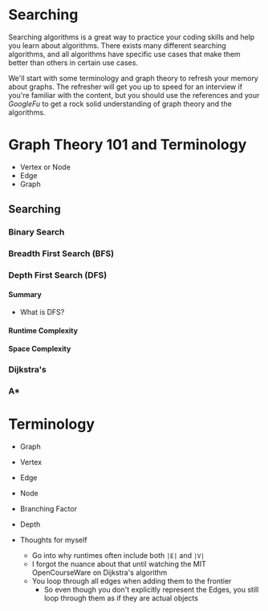 # Searching
Searching algorithms is a great way to practice your coding skills and help you learn about algorithms.  There exists many different searching algorithms, and all algorithms have specific use cases that make them better than others in certain use cases.  

We'll start with some terminology and graph theory to refresh your memory about graphs.  The refresher will get you up to speed for an interview if you're familiar with the content, but you should use the references and your *GoogleFu* to get a rock solid understanding of graph theory and the algorithms.

# Graph Theory 101 and Terminology

- Vertex or Node
- Edge
- Graph

## Searching
### Binary Search
### Breadth First Search (BFS)
### Depth First Search (DFS)
#### Summary
- What is DFS?
#### Runtime Complexity
#### Space Complexity
### Dijkstra's 
### A*

# Terminology
- Graph
- Vertex
- Edge
- Node
- Branching Factor
- Depth

- Thoughts for myself
    - Go into why runtimes often include both `|E|` and `|V|`
    - I forgot the nuance about that until watching the MIT OpenCourseWare on Dijkstra's algorithm
    - You loop through all edges when adding them to the frontier
        - So even though you don't explicitly represent the Edges, you still loop through them as if they are actual objects
